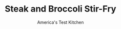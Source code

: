 ---
layout: ../../layouts/MarkdownPostLayout.astro
title: Steak and Broccoli Stir-Fry
author: America's Test Kitchen
pubDate: 2023-03-15
description: "You can make this delicious stir-fry with flavorful, crisp vegetables in just 30 minutes."
image_url: https://res.cloudinary.com/hksqkdlah/image/upload/ar_1:1,c_fill,dpr_2.0,f_auto,fl_lossy.progressive.strip_profile,g_faces:auto,q_auto:low,w_344/8810_sfs-steak-and-broccoli-stir-fry-006-276034
tags: ["Main Courses","Beef","Vegetables","Weeknight"]
calories: 1763
protein: 41
carbohydrates: 17
fats: 
fiber: 1
ingredients: ["1/4 cup, hoisin sauce","1/4 cup, water","2 tablespoons, soy sauce","1 tablespoon, Asian chili-garlic sauce","2 tablespoons, vegetable oil","1 , flank steak (about 1 1/2 pounds), sliced thin","1 pound, broccoli florets, cut into 1-inch pieces, stems peeled and cut into 1/4-inch rounds","2 , carrots, peeled and cut into 1/4-inch rounds","1 tablespoon, grated fresh ginger","1 tablespoon, sesame seeds, toasted (see note)"]
serves: 4
time: "30 minutes"
instructions: ["Combine hoisin, water, soy, and chili-garlic sauce in bowl; set aside. Heat 2 teaspoons oil in large nonstick skillet over medium-high heat until just smoking. Cook half of steak until browned, 1 to 2 minutes per side. Transfer to plate and repeat with additional 2 teaspoons oil and remaining steak.","Add remaining oil, broccoli stems, and carrots to now-empty skillet and cook, covered, until nearly tender, about 5 minutes. Stir in ginger and cook for 30 seconds. Add hoisin mixture, broccoli florets, and any accumulated beef juices and simmer until sauce is thickened and vegetables are tender, 3 to 5 minutes. Stir in beef and sprinkle with sesame seeds. Serve."]
nutrition: ["1103 mg Potassium","448 mg Phosphorus","140 mg Calcium","4 mg Iron","88 mg Magnesium","842 mg Sodium","7 mg Zinc","23 g Fat","13 mg Niacin (B3)","11 g Monounsaturated","2 g Polyunsaturated","108 mg Vitamin C","116 mg Cholesterol","6 g Saturated","1 g Fiber","114 µg Folate (food)","5 g Sugars","6 µg Vitamin K","278 g Water","17 g Carbs","114 µg Folate equivalent (total)","41 g Protein","2 mg Vitamin E","2 µg Vitamin B12","1 mg Vitamin B6","425 µg Vitamin A","440 kcal Energy","1763 calories"]
notes: "When toasting the sesame seeds in a dry skillet be sure to shake the pan frequently to prevent them from burning."
---
